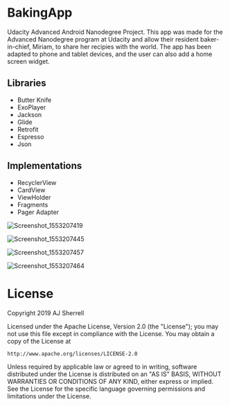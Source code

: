 # BakingApp
Udacity Advanced Android Nanodegree Project.
This app was made for the Advanced Nanodegree program at Udacity and allow their resident baker-in-chief, 
Miriam, to share her recipies with the world. The app has been adapted to phone and tablet devices, and the 
user can also add a home screen widget.

## Libraries
- Butter Knife
- ExoPlayer
- Jackson
- Glide
- Retrofit
- Espresso
- Json

## Implementations
- RecyclerView
- CardView
- ViewHolder
- Fragments
- Pager Adapter





![Screenshot_1553207419](https://user-images.githubusercontent.com/16841620/54789109-d72c5680-4c07-11e9-884c-f474976f5808.png)

![Screenshot_1553207445](https://user-images.githubusercontent.com/16841620/54789116-de536480-4c07-11e9-93d8-225d13246203.png)

![Screenshot_1553207457](https://user-images.githubusercontent.com/16841620/54789132-e1e6eb80-4c07-11e9-8de9-2d419135c9f9.png)

![Screenshot_1553207464](https://user-images.githubusercontent.com/16841620/54789143-e6ab9f80-4c07-11e9-847a-9ae79ad69849.png)

# License
Copyright 2019 AJ Sherrell

Licensed under the Apache License, Version 2.0 (the "License"); you may not use this file except in 
compliance with the License. You may obtain a copy of the License at

```bash
http://www.apache.org/licenses/LICENSE-2.0
```

Unless required by applicable law or agreed to in writing, software distributed under the License is
distributed on an "AS IS" BASIS, WITHOUT WARRANTIES OR CONDITIONS OF ANY KIND, either express or implied.
See the License for the specific language governing permissions and limitations under the License.
